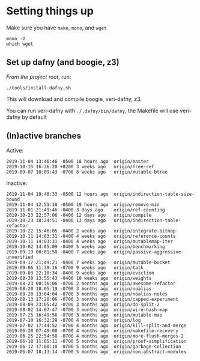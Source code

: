 # Setting things up

Make sure you have `make`, `mono`, and `wget`

```
mono -V
which wget
```

## Set up dafny (and boogie, z3)

*From the project root*, run:

```
./tools/install-dafny.sh
```

This will download and compile boogie, veri-dafny, z3.

You can run veri-dafny with `./.dafny/bin/dafny`, the Makefile will use veri-dafny by default

## (In)active branches

Active:

```
2019-11-04 13:46:46 -0500 18 hours ago 	origin/master
2019-10-15 16:36:20 +0200 3 weeks ago 	origin/free-ref
2019-09-07 10:09:43 -0700 8 weeks ago 	origin/mutable-btree
```

Inactive:

```
2019-11-04 19:40:33 -0500 12 hours ago 	origin/indirection-table-size-bound
2019-11-04 12:51:18 -0500 19 hours ago 	origin/remove-min
2019-11-01 21:49:46 -0400 3 days ago 	origin/ref-counting
2019-10-23 22:57:06 -0400 12 days ago 	origin/compile
2019-10-23 18:24:51 -0400 13 days ago 	origin/indirection-table-refactor
2019-10-22 15:46:05 -0400 2 weeks ago 	origin/integrate-bitmap
2019-10-11 14:03:31 -0400 4 weeks ago 	origin/reference-counts
2019-10-11 14:03:31 -0400 4 weeks ago 	origin/mutablemap-iter
2019-10-02 14:05:09 -0400 5 weeks ago 	origin/benchmarking
2019-09-19 00:01:58 -0400 7 weeks ago 	origin/passive-aggressive-unverified
2019-09-17 21:49:21 -0400 7 weeks ago 	origin/mutable-bucket
2019-09-06 11:39:16 -0700 9 weeks ago 	origin/talk
2019-09-03 22:10:34 -0400 9 weeks ago 	origin/eviction
2019-08-30 13:55:43 -0400 10 weeks ago 	origin/weights
2019-08-23 00:36:06 -0700 2 months ago 	origin/awesome-refactor
2019-08-20 18:05:19 -0700 3 months ago 	origin/noalias
2019-08-20 13:04:04 -0700 3 months ago 	origin/noalias-notes
2019-08-13 17:20:06 -0700 3 months ago 	origin/capped-experiment
2019-08-09 23:05:42 -0700 3 months ago 	origin/do-split-2
2019-08-02 14:07:47 -0700 3 months ago 	origin/wire-hash-map
2019-07-25 16:49:56 -0700 3 months ago 	origin/mutable-map
2019-07-10 16:32:29 -0700 4 months ago 	origin/log
2019-07-02 17:44:52 -0700 4 months ago 	origin/kill-split-and-merge
2019-06-28 07:49:00 -0700 4 months ago 	origin/makefile-recovery
2019-06-25 22:54:58 -0700 4 months ago 	origin/more-flush-merges-2
2019-06-18 11:05:11 -0700 5 months ago 	origin/proof-simplification
2019-06-12 17:00:18 -0700 5 months ago 	origin/garbage-collection
2019-06-07 18:13:14 -0700 5 months ago 	origin/non-abstract-modules
```
